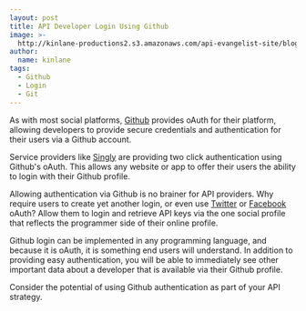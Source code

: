 ```yaml
---
layout: post
title: API Developer Login Using Github
image: >-
  http://kinlane-productions2.s3.amazonaws.com/api-evangelist-site/blog/github-logo-basic.png
author:
  name: kinlane
tags:
  - Github
  - Login
  - Git
---
```

As with most social platforms, [Github](https://github.com/) provides oAuth for their platform, allowing developers to provide secure credentials and authentication for their users via a Github account.

Service providers like [Singly](https://singly.com/ "Singly") are providing two click authentication using Github's oAuth. This allows any website or app to offer their users the ability to login with their Github profile.

Allowing authentication via Github is no brainer for API providers. Why require users to create yet another login, or even use [Twitter](https://www.singly.com/docs/twitter) or [Facebook](https://www.singly.com/docs/facebook) oAuth? Allow them to login and retrieve API keys via the one social profile that reflects the programmer side of their online profile.

Github login can be implemented in any programming language, and because it is oAuth, it is something end users will understand. In addition to providing easy authentication, you will be able to immediately see other important data about a developer that is available via their Github profile.

Consider the potential of using Github authentication as part of your API strategy.